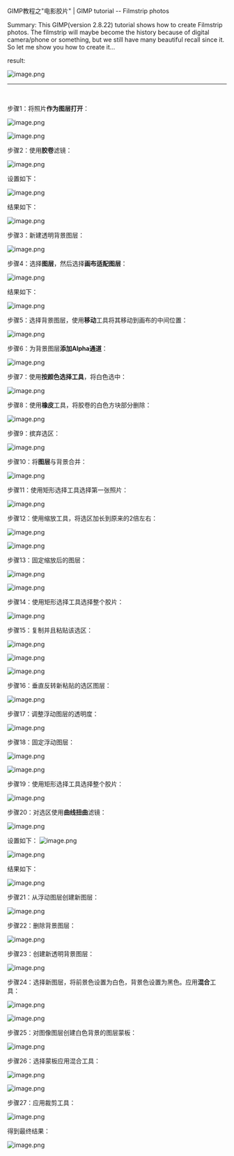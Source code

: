 GIMP教程之"电影胶片" | GIMP tutorial -- Filmstrip photos

Summary: This GIMP(version 2.8.22) tutorial shows how to create Filmstrip photos.
The filmstrip will maybe become the history because of digital camera/phone or something, but we still have many beautiful recall since it. So let me show you how to create it...
 
result:

![image.png](https://res.cloudinary.com/hpiynhbhq/image/upload/v1514861528/gwnhnjnxye1agqb00r1i.png)

---
</br>

步骤1：将照片**作为图层打开**：

![image.png](https://res.cloudinary.com/hpiynhbhq/image/upload/v1514855975/kdbjvmllp6r9lzrxhdkv.png)

![image.png](https://res.cloudinary.com/hpiynhbhq/image/upload/v1514855951/imlahbc93rtmmyf7ihia.png)

步骤2：使用**胶卷**滤镜：

![image.png](https://res.cloudinary.com/hpiynhbhq/image/upload/v1514856074/te1m6qsod7fpa780p9mk.png)

设置如下：

![image.png](https://res.cloudinary.com/hpiynhbhq/image/upload/v1514856115/nfo0mgs7vkodbtuegaic.png)

结果如下：

![image.png](https://res.cloudinary.com/hpiynhbhq/image/upload/v1514856163/cp3nbkssm4sbxw9uwmnm.png)

步骤3：新建透明背景图层：

![image.png](https://res.cloudinary.com/hpiynhbhq/image/upload/v1514856342/etbba4ct4ztn9gvpmlls.png)

步骤4：选择**图层**，然后选择**画布适配图层**：

![image.png](https://res.cloudinary.com/hpiynhbhq/image/upload/v1514856453/vcypudphxuqefan3d4yb.png)

结果如下：

![image.png](https://res.cloudinary.com/hpiynhbhq/image/upload/v1514856530/dssycaz7sk3yy3qkx9no.png)

步骤5：选择背景图层，使用**移动**工具将其移动到画布的中间位置：

![image.png](https://res.cloudinary.com/hpiynhbhq/image/upload/v1514856681/eo5lem1hcowblukbqmu2.png)

步骤6：为背景图层**添加Alpha通道**：

![image.png](https://res.cloudinary.com/hpiynhbhq/image/upload/v1514856745/t8pysuexsfysubmqktoy.png)

步骤7：使用**按颜色选择工具**，将白色选中：

![image.png](https://res.cloudinary.com/hpiynhbhq/image/upload/v1514856874/eix0n1onci0erdw1ezxe.png)

步骤8：使用**橡皮**工具，将胶卷的白色方块部分删除：

![image.png](https://res.cloudinary.com/hpiynhbhq/image/upload/v1514857079/rhhtmuqys9vmdsqvyil3.png)

步骤9：摈弃选区：

![image.png](https://res.cloudinary.com/hpiynhbhq/image/upload/v1514857239/fa2je1rchvj9tozv4iqd.png)

步骤10：将**图层**与背景合并：

![image.png](https://res.cloudinary.com/hpiynhbhq/image/upload/v1514857333/e36sgwopvte9grajxnsi.png)

步骤11：使用矩形选择工具选择第一张照片：

![image.png](https://res.cloudinary.com/hpiynhbhq/image/upload/v1514857499/q86haiuyzl62x5vgatry.png)

步骤12：使用缩放工具，将选区加长到原来的2倍左右：

![image.png](https://res.cloudinary.com/hpiynhbhq/image/upload/v1514857705/ekfyqp7e0guvcgcsd6lz.png)

![image.png](https://res.cloudinary.com/hpiynhbhq/image/upload/v1514857745/xnbocl1sjdqugavgc8uu.png)

步骤13：固定缩放后的图层：

![image.png](https://res.cloudinary.com/hpiynhbhq/image/upload/v1514857891/gztxzf8fgz4sstc2kctr.png)

![image.png](https://res.cloudinary.com/hpiynhbhq/image/upload/v1514857988/ex5icimtolm8fhqs0gwv.png)

步骤14：使用矩形选择工具选择整个胶片：

![image.png](https://res.cloudinary.com/hpiynhbhq/image/upload/v1514858242/adaygjnlbnhnd6lumbbv.png)

步骤15：复制并且粘贴该选区：

![image.png](https://res.cloudinary.com/hpiynhbhq/image/upload/v1514858568/e3fegxheinjtgjf9xrh6.png)

![image.png](https://res.cloudinary.com/hpiynhbhq/image/upload/v1514858612/jjxqzsttnpm4ncmg5wwp.png)

![image.png](https://res.cloudinary.com/hpiynhbhq/image/upload/v1514858638/qm4wn5nj2hkmpqh7nkhl.png)

步骤16：垂直反转新粘贴的选区图层：

![image.png](https://res.cloudinary.com/hpiynhbhq/image/upload/v1514858971/ansnrfvkr0ddoprihffm.png)

步骤17：调整浮动图层的透明度：

![image.png](https://res.cloudinary.com/hpiynhbhq/image/upload/v1514859326/pw6w7ytg36hthw4xy096.png)

步骤18：固定浮动图层：

![image.png](https://res.cloudinary.com/hpiynhbhq/image/upload/v1514859366/ajupwjfn2ac9bftnbx4n.png)

![image.png](https://res.cloudinary.com/hpiynhbhq/image/upload/v1514859393/i0bdbxbcohqq4ejxcewo.png)

步骤19：使用矩形选择工具选择整个胶片：

![image.png](https://res.cloudinary.com/hpiynhbhq/image/upload/v1514860378/veldbva27s4jbl0m2r3a.png)

步骤20：对选区使用**曲线扭曲**滤镜：

![image.png](https://res.cloudinary.com/hpiynhbhq/image/upload/v1514860458/o5m0np9lfci6rqgaafrd.png)

设置如下：
![image.png](https://res.cloudinary.com/hpiynhbhq/image/upload/v1514860569/uqmsmmlt0v0svrvsidxb.png)

![image.png](https://res.cloudinary.com/hpiynhbhq/image/upload/v1514860651/b3rc58pxtinzhumqvpzb.png)

结果如下：

![image.png](https://res.cloudinary.com/hpiynhbhq/image/upload/v1514860705/jcyvlt8wsmhxaalqdnd0.png)

步骤21：从浮动图层创建新图层：

![image.png](https://res.cloudinary.com/hpiynhbhq/image/upload/v1514860743/gwpwmnmtvkje1spetrp1.png)

步骤22：删除背景图层：

![image.png](https://res.cloudinary.com/hpiynhbhq/image/upload/v1514860831/t2qfhk63xghvmpokcflj.png)

步骤23：创建新透明背景图层：

![image.png](https://res.cloudinary.com/hpiynhbhq/image/upload/v1514860962/iozug3rumzeeel9haeal.png)

步骤24：选择新图层，将前景色设置为白色，背景色设置为黑色。应用**混合**工具：

![image.png](https://res.cloudinary.com/hpiynhbhq/image/upload/v1514861042/tj2gkrlekv7ljmyrmcmy.png)

![image.png](https://res.cloudinary.com/hpiynhbhq/image/upload/v1514861151/sgbc2fbdx07cdj5xnwyn.png)

步骤25：对图像图层创建白色背景的图层蒙板：

![image.png](https://res.cloudinary.com/hpiynhbhq/image/upload/v1514861247/vvx6t91rq6ggiqezyptj.png)

步骤26：选择蒙板应用混合工具：

![image.png](https://res.cloudinary.com/hpiynhbhq/image/upload/v1514861323/hbt9epz6enzkpckx9yit.png)

![image.png](https://res.cloudinary.com/hpiynhbhq/image/upload/v1514861427/xhanldsbgqke7bbc9vzz.png)

步骤27：应用裁剪工具：

![image.png](https://res.cloudinary.com/hpiynhbhq/image/upload/v1514861495/loqlnzurrw5ethmwtuq0.png)

得到最终结果：

![image.png](https://res.cloudinary.com/hpiynhbhq/image/upload/v1514861528/gwnhnjnxye1agqb00r1i.png)
